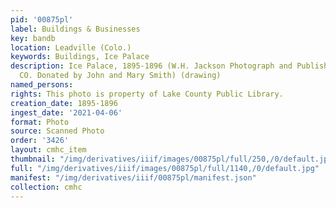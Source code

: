 ```yaml
---
pid: '00875pl'
label: Buildings & Businesses
key: bandb
location: Leadville (Colo.)
keywords: Buildings, Ice Palace
description: Ice Palace, 1895-1896 (W.H. Jackson Photograph and Publishing Co., Denver,
  CO. Donated by John and Mary Smith) (drawing)
named_persons: 
rights: This photo is property of Lake County Public Library.
creation_date: 1895-1896
ingest_date: '2021-04-06'
format: Photo
source: Scanned Photo
order: '3426'
layout: cmhc_item
thumbnail: "/img/derivatives/iiif/images/00875pl/full/250,/0/default.jpg"
full: "/img/derivatives/iiif/images/00875pl/full/1140,/0/default.jpg"
manifest: "/img/derivatives/iiif/00875pl/manifest.json"
collection: cmhc
---
```

